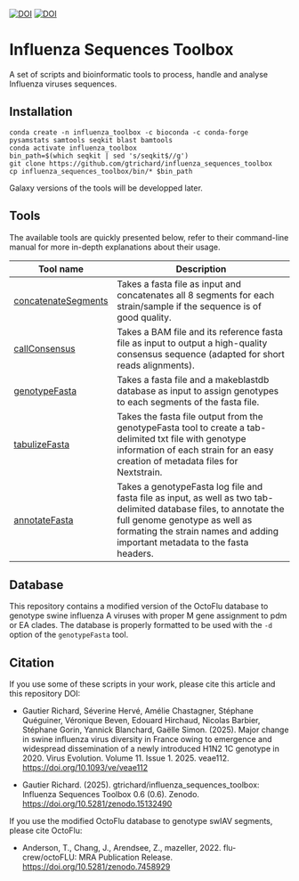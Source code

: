 [![DOI](https://zenodo.org/badge/DOI/10.1093/ve/veae112.svg)](https://academic.oup.com/ve/article/11/1/veae112/7924081) [![DOI](https://zenodo.org/badge/DOI/10.5281/zenodo.15132490.svg)](https://doi.org/10.5281/zenodo.15132490)



# Influenza Sequences Toolbox
A set of scripts and bioinformatic tools to process, handle and analyse Influenza viruses sequences.

## Installation

```
conda create -n influenza_toolbox -c bioconda -c conda-forge pysamstats samtools seqkit blast bamtools
conda activate influenza_toolbox
bin_path=$(which seqkit | sed 's/seqkit$//g')
git clone https://github.com/gtrichard/influenza_sequences_toolbox
cp influenza_sequences_toolbox/bin/* $bin_path
```

Galaxy versions of the tools will be developped later.


## Tools

The available tools are quickly presented below, refer to their command-line manual for more in-depth explanations about their usage.

| Tool name         | Description                                          |
| ----------------- | ---------------------------------------------------- |
| [concatenateSegments] | Takes a fasta file as input and concatenates all 8 segments for each strain/sample if the sequence is of good quality. |
| [callConsensus] | Takes a BAM file and its reference fasta file as input to output a high-quality consensus sequence (adapted for short reads alignments). |
| [genotypeFasta] | Takes a fasta file and a makeblastdb database as input to assign genotypes to each segments of the fasta file. |
| [tabulizeFasta] | Takes the fasta file output from the genotypeFasta tool to create a tab-delimited txt file with genotype information of each strain for an easy creation of metadata files for Nextstrain. |
| [annotateFasta] | Takes a genotypeFasta log file and fasta file as input, as well as two tab-delimited database files, to annotate the full genome genotype as well as formating the strain names and adding important metadata to the fasta headers. |

[seqkit]: https://bioinf.shenwei.me/seqkit/
[blast]: https://www.biostars.org/p/266983/
[concatenateSegments]: https://github.com/gtrichard/influenza_sequences_toolbox/blob/main/bin/concatenateSegments
[callConsensus]: https://github.com/gtrichard/influenza_sequences_toolbox/blob/main/bin/callConsensus
[genotypeFasta]: https://github.com/gtrichard/influenza_sequences_toolbox/blob/main/bin/genotypeFasta
[annotateFasta]: https://github.com/gtrichard/influenza_sequences_toolbox/blob/main/bin/annotateFasta
[tabulizeFasta]: https://github.com/gtrichard/influenza_sequences_toolbox/blob/main/bin/tabulizeFasta

## Database

This repository contains a modified version of the OctoFlu database to genotype swine influenza A viruses with proper M gene assignment to pdm or EA clades. The database is properly formatted to be used with the `-d` option of the `genotypeFasta` tool. 

## Citation

If you use some of these scripts in your work, please cite this article and this repository DOI:

- Gautier Richard, Séverine Hervé, Amélie Chastagner, Stéphane Quéguiner, Véronique Beven, Edouard Hirchaud, Nicolas Barbier, Stéphane Gorin, Yannick Blanchard, Gaëlle Simon. (2025). Major change in swine influenza virus diversity in France owing to emergence and widespread dissemination of a newly introduced H1N2 1C genotype in 2020. Virus Evolution. Volume 11. Issue 1. 2025. veae112. https://doi.org/10.1093/ve/veae112

- Gautier Richard. (2025). gtrichard/influenza_sequences_toolbox: Influenza Sequences Toolbox 0.6 (0.6). Zenodo. https://doi.org/10.5281/zenodo.15132490

If you use the modified OctoFlu database to genotype swIAV segments, please cite OctoFlu:

- Anderson, T., Chang, J., Arendsee, Z., mazeller, 2022. flu-crew/octoFLU: MRA Publication Release. https://doi.org/10.5281/zenodo.7458929
